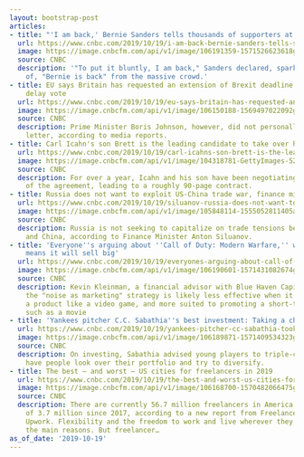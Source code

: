 ```yaml
---
layout: bootstrap-post
articles:
- title: "'I am back,' Bernie Sanders tells thousands of supporters at NYC rally"
  url: https://www.cnbc.com/2019/10/19/i-am-back-bernie-sanders-tells-supporters-at-nyc-rally.html
  image: https://image.cnbcfm.com/api/v1/image/106191359-1571526623618gettyimages-1176889387.jpeg?v=1571526662
  source: CNBC
  description: '"To put it bluntly, I am back," Sanders declared, sparking chants
    of, "Bernie is back" from the massive crowd.'
- title: EU says Britain has requested an extension of Brexit deadline after UK lawmakers
    delay vote
  url: https://www.cnbc.com/2019/10/19/eu-says-britain-has-requested-an-extension-of-brexit-deadline-after-uk-lawmakers-delay-vote.html
  image: https://image.cnbcfm.com/api/v1/image/106150188-1569497022092gettyimages-1171048549.jpeg?v=1569497086
  source: CNBC
  description: Prime Minister Boris Johnson, however, did not personally sign the
    letter, according to media reports.
- title: Carl Icahn's son Brett is the leading candidate to take over his hedge fund
  url: https://www.cnbc.com/2019/10/19/carl-icahns-son-brett-is-the-leading-candidate-to-take-over-his-hedge-fund.html
  image: https://image.cnbcfm.com/api/v1/image/104318781-GettyImages-522518786.jpg?v=1532549499
  source: CNBC
  description: For over a year, Icahn and his son have been negotiating the terms
    of the agreement, leading to a roughly 90-page contract.
- title: Russia does not want to exploit US-China trade war, finance minister says
  url: https://www.cnbc.com/2019/10/19/siluanov-russia-does-not-want-to-exploit-us-china-tensions.html
  image: https://image.cnbcfm.com/api/v1/image/105848114-1555052811405antonsiluanovrussia.jpg?v=1555038502
  source: CNBC
  description: Russia is not seeking to capitalize on trade tensions between the U.S.
    and China, according to Finance Minister Anton Siluanov.
- title: 'Everyone''s arguing about ''Call of Duty: Modern Warfare,'' which probably
    means it will sell big'
  url: https://www.cnbc.com/2019/10/19/everyones-arguing-about-call-of-duty-modern-warfare.html
  image: https://image.cnbcfm.com/api/v1/image/106190601-1571431082674gettyimages-1169105936.jpeg?v=1571416802
  source: CNBC
  description: Kevin Kleinman, a financial advisor with Blue Haven Capital, said that
    the "noise as marketing" strategy is likely less effective when it comes to selling
    a product like a video game, and more suited to promoting a short-term experience,
    such as a movie
- title: 'Yankees pitcher C.C. Sabathia''s best investment: Taking a chance on Topgolf'
  url: https://www.cnbc.com/2019/10/19/yankees-pitcher-cc-sabathia-took-a-chance-with-topgolf-investment.html
  image: https://image.cnbcfm.com/api/v1/image/106189871-1571409534323gettyimages-1164415162.jpeg?v=1571409616
  source: CNBC
  description: On investing, Sabathia advised young players to triple-check everything,
    have people look over their portfolio and try to diversify.
- title: The best — and worst — US cities for freelancers in 2019
  url: https://www.cnbc.com/2019/10/19/the-best-and-worst-us-cities-for-freelancers-in-2019.html
  image: https://image.cnbcfm.com/api/v1/image/106168700-1570482066475gettyimages-641355308.jpg?v=1570482140
  source: CNBC
  description: There are currently 56.7 million freelancers in America, an increase
    of 3.7 million since 2017, according to a new report from Freelancers Union and
    Upwork. Flexibility and the freedom to work and live wherever they choose are
    the main reasons. But freelancer…
as_of_date: '2019-10-19'
---
```


